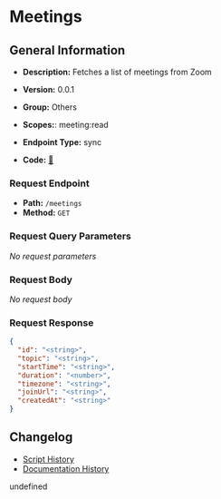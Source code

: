 # Meetings

## General Information
- **Description:** Fetches a list of meetings from Zoom

- **Version:** 0.0.1
- **Group:** Others
- **Scopes:**: meeting:read
- **Endpoint Type:** sync
- **Code:** [🔗](https://github.com/NangoHQ/integration-templates/tree/main/integrations/zoom/syncs/meetings.ts)

### Request Endpoint

- **Path:** `/meetings`
- **Method:** `GET`

### Request Query Parameters

_No request parameters_

### Request Body

_No request body_

### Request Response

```json
{
  "id": "<string>",
  "topic": "<string>",
  "startTime": "<string>",
  "duration": "<number>",
  "timezone": "<string>",
  "joinUrl": "<string>",
  "createdAt": "<string>"
}
```

## Changelog


- [Script History](https://github.com/NangoHQ/integration-templates/commits/main/integrations/zoom/syncs/meetings.ts)
- [Documentation History](https://github.com/NangoHQ/integration-templates/commits/main/integrations/zoom/syncs/meetings.md)

<!-- END  GENERATED CONTENT -->

undefined